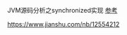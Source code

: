 JVM源码分析之synchronized实现
[参考](https://www.jianshu.com/p/c5058b6fe8e5)

https://www.jianshu.com/nb/12554212